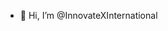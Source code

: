 - 👋 Hi, I’m @InnovateXInternational

<!---
InnovateXInternational/InnovateXInternational is a ✨ special ✨ repository because its `README.md` (this file) appears on your GitHub profile.
You can click the Preview link to take a look at your changes.
--->
